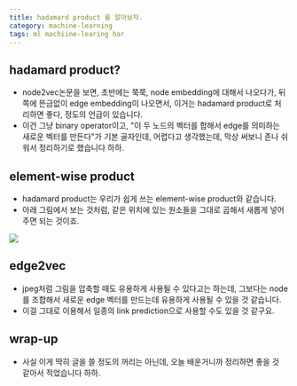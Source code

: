 ```yaml
---
title: hadamard product 를 알아보쟈. 
category: machine-learning
tags: ml machiine-learing har
---
```


## hadamard product?

- node2vec논문을 보면, 초반에는 쭉쭉, node embedding에 대해서 나오다가, 뒤쪽에 뜬금없이 edge embedding이 나오면서, 이거는 hadamard product로 처리하면 좋다, 정도의 언급이 있습니다. 
- 이건 그냥 binary operator이고, "이 두 노드의 벡터를 합해서 edge를 의미하는 새로운 벡터를 만든다"가 기본 골자인데, 어렵다고 생각했는데, 막상 써보니 존나 쉬워서 정리하기로 했습니다 하하. 

## element-wise product

- hadamard product는 우리가 쉽게 쓰는 element-wise product와 같습니다. 
- 아래 그림에서 보는 것처럼, 같은 위치에 있는 원소들을 그대로 곱해서 새롭게 넣어주면 되는 것이죠.

![](https://cdn-images-1.medium.com/max/1200/1*pU5dS3VF0f6xvEhziE-x6A.png)


## edge2vec

- jpeg처럼 그림을 압축할 때도 유용하게 사용될 수 있다고는 하는데, 그보다는 node를 조합해서 새로운 edge 벡터를 만드는데 유용하게 사용될 수 있을 것 같습니다. 
- 이걸 그대로 이용해서 일종의 link prediction으로 사용할 수도 있을 것 같구요.

## wrap-up

- 사실 이게 딱히 글을 쓸 정도의 꺼리는 아닌데, 오늘 배운거니까 정리하면 좋을 것 같아서 적었습니다 하하.